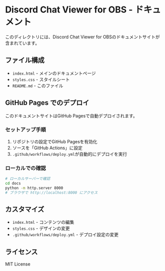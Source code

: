 # Discord Chat Viewer for OBS - ドキュメント

このディレクトリには、Discord Chat Viewer for OBSのドキュメントサイトが含まれています。

## ファイル構成

- `index.html` - メインのドキュメントページ
- `styles.css` - スタイルシート
- `README.md` - このファイル

## GitHub Pages でのデプロイ

このドキュメントサイトはGitHub Pagesで自動デプロイされます。

### セットアップ手順

1. リポジトリの設定でGitHub Pagesを有効化
2. ソースを「GitHub Actions」に設定
3. `.github/workflows/deploy.yml`が自動的にデプロイを実行

### ローカルでの確認

```bash
# ローカルサーバーで確認
cd docs
python -m http.server 8000
# ブラウザで http://localhost:8000 にアクセス
```

## カスタマイズ

- `index.html` - コンテンツの編集
- `styles.css` - デザインの変更
- `.github/workflows/deploy.yml` - デプロイ設定の変更

## ライセンス

MIT License
